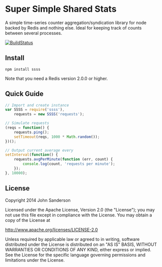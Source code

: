 Super Simple Shared Stats
=========================

A simple time-series counter aggregation/syndication library for node backed by Redis and nothing else. Ideal for keeping track of counts between several processes.

[![BuildStatus](https://secure.travis-ci.org/9point6/ssss.png?branch=master)](http://travis-ci.org/9point6/ssss)

Install
-------

    npm install ssss

Note that you need a Redis version 2.0.0 or higher.

Quick Guide
-----------
```javascript
// Import and create instance
var SSSS = require('ssss'),
    requests = new SSSS('requests');

// Simulate requests
(reqs = function() {
    requests.ping();
    setTimeout(reqs, 1000 * Math.random());
})();

// Output current average every
setInterval(function() {
    requests.avgPerMinute(function (err, count) {
        console.log(count, 'requests per minute');
    });
}, 10000);
```

License
-------
Copyright 2014 John Sanderson

Licensed under the Apache License, Version 2.0 (the "License");
you may not use this file except in compliance with the License.
You may obtain a copy of the License at

   http://www.apache.org/licenses/LICENSE-2.0

Unless required by applicable law or agreed to in writing, software
distributed under the License is distributed on an "AS IS" BASIS,
WITHOUT WARRANTIES OR CONDITIONS OF ANY KIND, either express or implied.
See the License for the specific language governing permissions and
limitations under the License.
